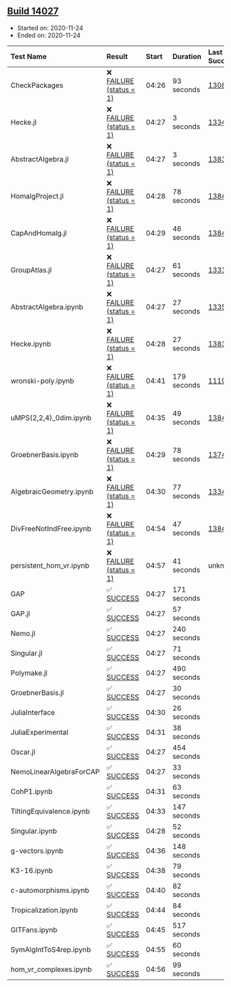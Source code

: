 ## [Build 14027](https://oscarci.mathematik.uni-kl.de/job/oscar/14027/)

* Started on: 2020-11-24
* Ended on: 2020-11-24

| Test Name    | Result | Start | Duration | Last Success | First Failure |
|:-------------|:-------|:------|:---------|:-------------|:--------------|
| CheckPackages | ❌ [FAILURE (status = 1)](https://oscarci.mathematik.uni-kl.de/job/oscar/14027/artifact/logs/build-14027/CheckPackages.log) | 04:26 | 93 seconds | [13085](https://oscarci.mathematik.uni-kl.de/job/oscar/13085/) | [13086](https://oscarci.mathematik.uni-kl.de/job/oscar/13086/) |
| Hecke.jl | ❌ [FAILURE (status = 1)](https://oscarci.mathematik.uni-kl.de/job/oscar/14027/artifact/logs/build-14027/Hecke.jl.log) | 04:27 | 3 seconds | [13341](https://oscarci.mathematik.uni-kl.de/job/oscar/13341/) | [13342](https://oscarci.mathematik.uni-kl.de/job/oscar/13342/) |
| AbstractAlgebra.jl | ❌ [FAILURE (status = 1)](https://oscarci.mathematik.uni-kl.de/job/oscar/14027/artifact/logs/build-14027/AbstractAlgebra.jl.log) | 04:27 | 3 seconds | [13837](https://oscarci.mathematik.uni-kl.de/job/oscar/13837/) | [13838](https://oscarci.mathematik.uni-kl.de/job/oscar/13838/) |
| HomalgProject.jl | ❌ [FAILURE (status = 1)](https://oscarci.mathematik.uni-kl.de/job/oscar/14027/artifact/logs/build-14027/HomalgProject.jl.log) | 04:28 | 78 seconds | [13845](https://oscarci.mathematik.uni-kl.de/job/oscar/13845/) | [13846](https://oscarci.mathematik.uni-kl.de/job/oscar/13846/) |
| CapAndHomalg.jl | ❌ [FAILURE (status = 1)](https://oscarci.mathematik.uni-kl.de/job/oscar/14027/artifact/logs/build-14027/CapAndHomalg.jl.log) | 04:29 | 46 seconds | [13845](https://oscarci.mathematik.uni-kl.de/job/oscar/13845/) | [13846](https://oscarci.mathematik.uni-kl.de/job/oscar/13846/) |
| GroupAtlas.jl | ❌ [FAILURE (status = 1)](https://oscarci.mathematik.uni-kl.de/job/oscar/14027/artifact/logs/build-14027/GroupAtlas.jl.log) | 04:27 | 61 seconds | [13311](https://oscarci.mathematik.uni-kl.de/job/oscar/13311/) | [13312](https://oscarci.mathematik.uni-kl.de/job/oscar/13312/) |
| AbstractAlgebra.ipynb | ❌ [FAILURE (status = 1)](https://oscarci.mathematik.uni-kl.de/job/oscar/14027/artifact/logs/build-14027/AbstractAlgebra.ipynb.log) | 04:27 | 27 seconds | [13355](https://oscarci.mathematik.uni-kl.de/job/oscar/13355/) | [13356](https://oscarci.mathematik.uni-kl.de/job/oscar/13356/) |
| Hecke.ipynb | ❌ [FAILURE (status = 1)](https://oscarci.mathematik.uni-kl.de/job/oscar/14027/artifact/logs/build-14027/Hecke.ipynb.log) | 04:28 | 27 seconds | [13837](https://oscarci.mathematik.uni-kl.de/job/oscar/13837/) | [13838](https://oscarci.mathematik.uni-kl.de/job/oscar/13838/) |
| wronski-poly.ipynb | ❌ [FAILURE (status = 1)](https://oscarci.mathematik.uni-kl.de/job/oscar/14027/artifact/logs/build-14027/wronski-poly.ipynb.log) | 04:41 | 179 seconds | [11192](https://oscarci.mathematik.uni-kl.de/job/oscar/11192/) | [11193](https://oscarci.mathematik.uni-kl.de/job/oscar/11193/) |
| uMPS(2,2,4)_0dim.ipynb | ❌ [FAILURE (status = 1)](https://oscarci.mathematik.uni-kl.de/job/oscar/14027/artifact/logs/build-14027/uMPS-2-2-4-_0dim.ipynb.log) | 04:35 | 49 seconds | [13841](https://oscarci.mathematik.uni-kl.de/job/oscar/13841/) | [13842](https://oscarci.mathematik.uni-kl.de/job/oscar/13842/) |
| GroebnerBasis.ipynb | ❌ [FAILURE (status = 1)](https://oscarci.mathematik.uni-kl.de/job/oscar/14027/artifact/logs/build-14027/GroebnerBasis.ipynb.log) | 04:29 | 78 seconds | [13748](https://oscarci.mathematik.uni-kl.de/job/oscar/13748/) | [13749](https://oscarci.mathematik.uni-kl.de/job/oscar/13749/) |
| AlgebraicGeometry.ipynb | ❌ [FAILURE (status = 1)](https://oscarci.mathematik.uni-kl.de/job/oscar/14027/artifact/logs/build-14027/AlgebraicGeometry.ipynb.log) | 04:30 | 77 seconds | [13341](https://oscarci.mathematik.uni-kl.de/job/oscar/13341/) | [13342](https://oscarci.mathematik.uni-kl.de/job/oscar/13342/) |
| DivFreeNotIndFree.ipynb | ❌ [FAILURE (status = 1)](https://oscarci.mathematik.uni-kl.de/job/oscar/14027/artifact/logs/build-14027/DivFreeNotIndFree.ipynb.log) | 04:54 | 47 seconds | [13845](https://oscarci.mathematik.uni-kl.de/job/oscar/13845/) | [13846](https://oscarci.mathematik.uni-kl.de/job/oscar/13846/) |
| persistent_hom_vr.ipynb | ❌ [FAILURE (status = 1)](https://oscarci.mathematik.uni-kl.de/job/oscar/14027/artifact/logs/build-14027/persistent_hom_vr.ipynb.log) | 04:57 | 41 seconds | unknown | unknown |
| GAP | ✅ [SUCCESS](https://oscarci.mathematik.uni-kl.de/job/oscar/14027/artifact/logs/build-14027/GAP.log) | 04:27 | 171 seconds |  |  |
| GAP.jl | ✅ [SUCCESS](https://oscarci.mathematik.uni-kl.de/job/oscar/14027/artifact/logs/build-14027/GAP.jl.log) | 04:27 | 57 seconds |  |  |
| Nemo.jl | ✅ [SUCCESS](https://oscarci.mathematik.uni-kl.de/job/oscar/14027/artifact/logs/build-14027/Nemo.jl.log) | 04:27 | 240 seconds |  |  |
| Singular.jl | ✅ [SUCCESS](https://oscarci.mathematik.uni-kl.de/job/oscar/14027/artifact/logs/build-14027/Singular.jl.log) | 04:27 | 71 seconds |  |  |
| Polymake.jl | ✅ [SUCCESS](https://oscarci.mathematik.uni-kl.de/job/oscar/14027/artifact/logs/build-14027/Polymake.jl.log) | 04:27 | 490 seconds |  |  |
| GroebnerBasis.jl | ✅ [SUCCESS](https://oscarci.mathematik.uni-kl.de/job/oscar/14027/artifact/logs/build-14027/GroebnerBasis.jl.log) | 04:27 | 30 seconds |  |  |
| JuliaInterface | ✅ [SUCCESS](https://oscarci.mathematik.uni-kl.de/job/oscar/14027/artifact/logs/build-14027/JuliaInterface.log) | 04:30 | 26 seconds |  |  |
| JuliaExperimental | ✅ [SUCCESS](https://oscarci.mathematik.uni-kl.de/job/oscar/14027/artifact/logs/build-14027/JuliaExperimental.log) | 04:31 | 38 seconds |  |  |
| Oscar.jl | ✅ [SUCCESS](https://oscarci.mathematik.uni-kl.de/job/oscar/14027/artifact/logs/build-14027/Oscar.jl.log) | 04:27 | 454 seconds |  |  |
| NemoLinearAlgebraForCAP | ✅ [SUCCESS](https://oscarci.mathematik.uni-kl.de/job/oscar/14027/artifact/logs/build-14027/NemoLinearAlgebraForCAP.log) | 04:27 | 33 seconds |  |  |
| CohP1.ipynb | ✅ [SUCCESS](https://oscarci.mathematik.uni-kl.de/job/oscar/14027/artifact/logs/build-14027/CohP1.ipynb.log) | 04:31 | 63 seconds |  |  |
| TiltingEquivalence.ipynb | ✅ [SUCCESS](https://oscarci.mathematik.uni-kl.de/job/oscar/14027/artifact/logs/build-14027/TiltingEquivalence.ipynb.log) | 04:33 | 147 seconds |  |  |
| Singular.ipynb | ✅ [SUCCESS](https://oscarci.mathematik.uni-kl.de/job/oscar/14027/artifact/logs/build-14027/Singular.ipynb.log) | 04:28 | 52 seconds |  |  |
| g-vectors.ipynb | ✅ [SUCCESS](https://oscarci.mathematik.uni-kl.de/job/oscar/14027/artifact/logs/build-14027/g-vectors.ipynb.log) | 04:36 | 148 seconds |  |  |
| K3-16.ipynb | ✅ [SUCCESS](https://oscarci.mathematik.uni-kl.de/job/oscar/14027/artifact/logs/build-14027/K3-16.ipynb.log) | 04:38 | 79 seconds |  |  |
| c-automorphisms.ipynb | ✅ [SUCCESS](https://oscarci.mathematik.uni-kl.de/job/oscar/14027/artifact/logs/build-14027/c-automorphisms.ipynb.log) | 04:40 | 82 seconds |  |  |
| Tropicalization.ipynb | ✅ [SUCCESS](https://oscarci.mathematik.uni-kl.de/job/oscar/14027/artifact/logs/build-14027/Tropicalization.ipynb.log) | 04:44 | 84 seconds |  |  |
| GITFans.ipynb | ✅ [SUCCESS](https://oscarci.mathematik.uni-kl.de/job/oscar/14027/artifact/logs/build-14027/GITFans.ipynb.log) | 04:45 | 517 seconds |  |  |
| SymAlgIntToS4rep.ipynb | ✅ [SUCCESS](https://oscarci.mathematik.uni-kl.de/job/oscar/14027/artifact/logs/build-14027/SymAlgIntToS4rep.ipynb.log) | 04:55 | 60 seconds |  |  |
| hom_vr_complexes.ipynb | ✅ [SUCCESS](https://oscarci.mathematik.uni-kl.de/job/oscar/14027/artifact/logs/build-14027/hom_vr_complexes.ipynb.log) | 04:56 | 99 seconds |  |  |
